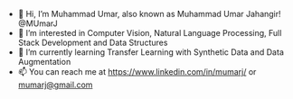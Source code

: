 - 👋 Hi, I’m Muhammad Umar, also known as Muhammad Umar Jahangir! @MUmarJ
- 👀 I’m interested in Computer Vision, Natural Language Processing, Full Stack Development and Data Structures 
- 🌱 I’m currently learning Transfer Learning with Synthetic Data and Data Augmentation
- 📫 You can reach me at https://www.linkedin.com/in/mumarj/ or mumarj@gmail.com

<!---
MUmarJ/MUmarJ is a ✨ special ✨ repository because its `README.md` (this file) appears on your GitHub profile.
You can click the Preview link to take a look at your changes.
--->
